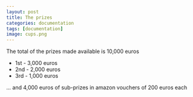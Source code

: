 ```yaml
---
layout: post
title: The prizes
categories: documentation
tags: [documentation]
image: cups.png
---
```


The total of the prizes made available is 10,000 euros

* 1st - 3,000 euros
* 2nd - 2,000 euros
* 3rd - 1,000 euros

... and 4,000 euros of sub-prizes in amazon vouchers of 200 euros each
